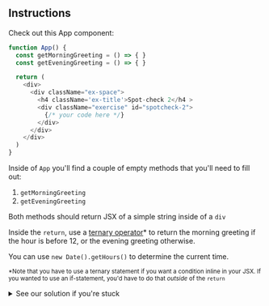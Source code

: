 
## Instructions

Check out this App component:

```js
function App() {
  const getMorningGreeting = () => { }
  const getEveningGreeting = () => { }

  return (
    <div>
      <div className="ex-space">
        <h4 className='ex-title'>Spot-check 2</h4 >
        <div className="exercise" id="spotcheck-2">
          {/* your code here */}
        </div>
      </div>
    </div>
  )
}
```
Inside of `App` you'll find a couple of empty methods that you'll need to fill out:

1.  `getMorningGreeting`
2.  `getEveningGreeting`

Both methods should return JSX of a simple string inside of a `div`

  

Inside the `return`, use a [ternary operator](https://developer.mozilla.org/en-US/docs/Web/JavaScript/Reference/Operators/Conditional_Operator)* to return the morning greeting if the hour is before 12, or the evening greeting otherwise.

  

You can use `new Date().getHours()` to determine the current time.

<sup>*Note that you have to use a ternary statement if you want a condition inline in your JSX. If you wanted to use an if-statement, you'd have to do that _outside_ of the `return`

<details>
  <summary>
     See our solution if you're stuck
  </summary>

```
function App() {
  const getMorningGreeting = () => <div>Good Morning</div>
  const getEveningGreeting = () => <div>Good Evening</div>

  let isMorninig = new Date().getHours() < 12
  
  return (
    <div className="ex-space">
      <h4 className='ex-title'>Spot-check 2</h4>
      <div className="exercise" id="spotcheck-2">
        {isMorninig ? getMorningGreeting() : getEveningGreeting()}
      </div>
    </div>
  )
}
```
</details>
 
